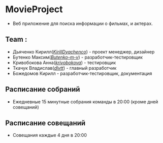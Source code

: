 # MovieProject
* Веб приложение для поиска информации о фильмах, и актерах.

## Team :
* Дьяченко Кирилл(*[KirillDyachenco](https://github.com/KirillDyachenco)*) - проект менеджер, дизайнер
* Бутенко Максим(*[Butenko-m-v](https://github.com/Butenko-m-v)*) - разработчик-тестировщик
* Кривобокова Анна(*[krivobokova](https://github.com/krivobokova)*) - тестировщик
* Ткачук Владислав(*[dlvtt](https://github.com/dlvtt)*) - главный разработчик
* Божедомов Кирилл - разработчик-тестировщик, документация

## Расписание собраний 
* Ежедневные 15 минутные собрания команды в 20:00 (кроме дней совещаний)

## Расписание совещаний 
* Совещания каждые 4 дня в 20:00
